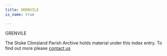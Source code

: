 ```yaml
---
title: GRENVILE
is_name: true

---
```


GRENVILE


The Stoke Climsland Parish Archive holds material under this index entry. To find out more please [contact us](/contact/)
